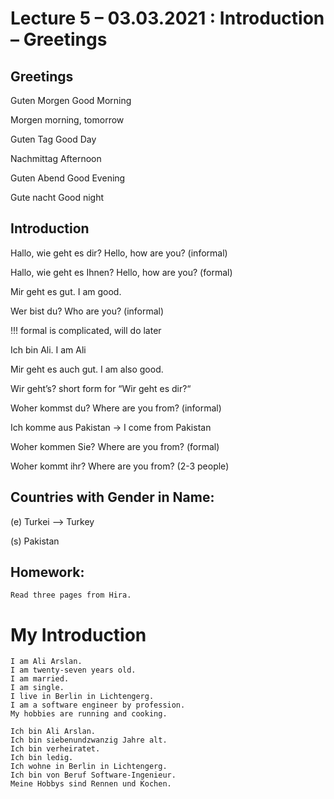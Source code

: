 # Lecture 5 – 03.03.2021 : Introduction – Greetings

## Greetings

Guten Morgen Good Morning

Morgen morning, tomorrow

Guten Tag Good Day

Nachmittag Afternoon

Guten Abend Good Evening

Gute nacht Good night

## Introduction

Hallo, wie geht es dir? Hello, how are you? (informal)

Hallo, wie geht es Ihnen? Hello, how are you? (formal)

Mir geht es gut. I am good.

Wer bist du? Who are you? (informal)

!!! formal is complicated, will do later

Ich bin Ali. I am Ali

Mir geht es auch gut. I am also good.

Wir geht’s? short form for “Wir geht es dir?“

Woher kommst du? Where are you from? (informal)

Ich komme aus Pakistan -&gt; I come from Pakistan

Woher kommen Sie? Where are you from? (formal)

Woher kommt ihr? Where are you from? (2-3 people)

## Countries with Gender in Name:

(e) Turkei --> Turkey

(s) Pakistan

## Homework:

    Read three pages from Hira.

# My Introduction

    I am Ali Arslan.
    I am twenty-seven years old.
    I am married.
    I am single.
    I live in Berlin in Lichtengerg.
    I am a software engineer by profession.
    My hobbies are running and cooking.

    Ich bin Ali Arslan.
    Ich bin siebenundzwanzig Jahre alt.
    Ich bin verheiratet.
    Ich bin ledig.
    Ich wohne in Berlin in Lichtengerg.
    Ich bin von Beruf Software-Ingenieur.
    Meine Hobbys sind Rennen und Kochen.
